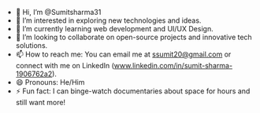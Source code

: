 - 👋 Hi, I’m @Sumitsharma31
- 👀 I’m interested in exploring new technologies and ideas.
- 🌱 I’m currently learning web development and UI/UX Design.
- 💞️ I’m looking to collaborate on open-source projects and innovative tech solutions.
- 📫 How to reach me: You can email me at ssumit20@gmail.com or connect with me on LinkedIn (www.linkedin.com/in/sumit-sharma-1906762a2).
- 😄 Pronouns: He/Him
- ⚡ Fun fact: I can binge-watch documentaries about space for hours and still want more!

<!---
Sumitsharma31/Sumitsharma31 is a ✨ special ✨ repository because its `README.md` (this file) appears on your GitHub profile.
You can click the Preview link to take a look at your changes.
--->
